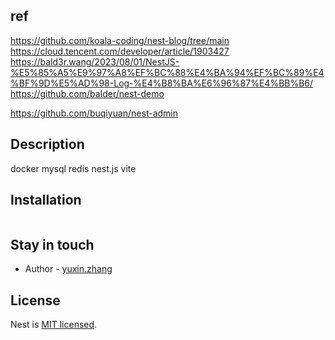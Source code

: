 ## ref

https://github.com/koala-coding/nest-blog/tree/main
https://cloud.tencent.com/developer/article/1903427
https://bald3r.wang/2023/08/01/NestJS-%E5%85%A5%E9%97%A8%EF%BC%88%E4%BA%94%EF%BC%89%E4%BF%9D%E5%AD%98-Log-%E4%B8%BA%E6%96%87%E4%BB%B6/
https://github.com/baIder/nest-demo

https://github.com/buqiyuan/nest-admin

## Description

docker
mysql
redis
nest.js
vite

## Installation

```bash

```

## Stay in touch

- Author - [yuxin.zhang](www.baidu.com)

## License

Nest is [MIT licensed](LICENSE).
